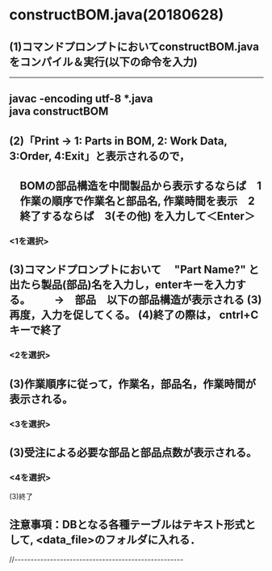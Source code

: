 # constructBOM.java(20180628) 
## (1)コマンドプロンプトにおいてconstructBOM.javaをコンパイル＆実行(以下の命令を入力) 
------------------  
javac -encoding utf-8 *.java<Enter>  
java constructBOM<Enter>  
------------------
## (2)「Print -> 1: Parts in BOM, 2: Work Data, 3:Order, 4:Exit」と表示されるので，
　BOMの部品構造を中間製品から表示するならば　1
　作業の順序で作業名と部品名, 作業時間を表示　2
　終了するならば　3(その他)
を入力して＜Enter＞
------------------------------
### <1を選択>  
(3)コマンドプロンプトにおいて　 "Part Name?" と出たら製品(部品)名を入力し，enterキーを入力する。
　　→　部品　以下の部品構造が表示される
(3)再度，入力を促してくる。
(4)終了の際は， cntrl+C キーで終了
------------------------------
### <2を選択>  
(3)作業順序に従って，作業名，部品名，作業時間が表示される。
------------------------------
### <3を選択>  
(3)受注による必要な部品と部品点数が表示される。
------------------------------
### <4を選択>  
(3)終了

## 注意事項：DBとなる各種テーブルはテキスト形式として, <data_file>のフォルダに入れる．
//----------------------------------------------------
